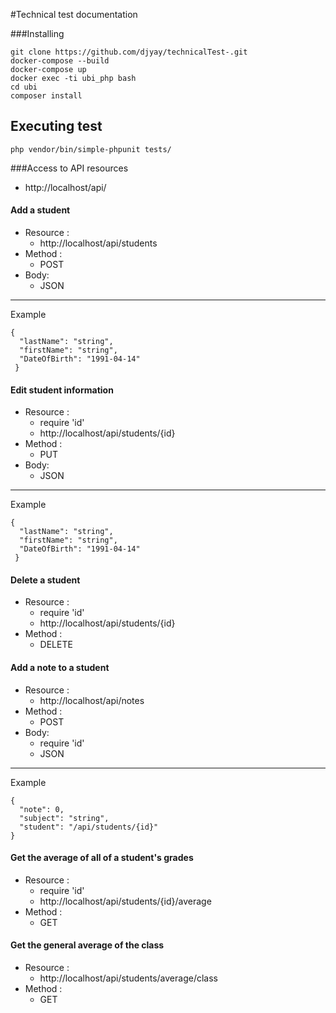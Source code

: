 #Technical test documentation

###Installing
 ```
 git clone https://github.com/djyay/technicalTest-.git
 docker-compose --build
docker-compose up
docker exec -ti ubi_php bash
cd ubi
composer install 
 ```
## Executing test
```
php vendor/bin/simple-phpunit tests/
```

###Access to API resources

- http://localhost/api/


#### Add a student

- Resource :
  - http://localhost/api/students
- Method :
   - POST
- Body: 
    - JSON
 ****************
Example
```
{
  "lastName": "string",
  "firstName": "string",
  "DateOfBirth": "1991-04-14"
 }

```
 
 
#### Edit student information

- Resource :
  - require 'id' 
  - http://localhost/api/students/{id}
- Method :
   - PUT
- Body: 
    - JSON
 ****************
Example
```
{
  "lastName": "string",
  "firstName": "string",
  "DateOfBirth": "1991-04-14"
 }

```
 
 
 #### Delete a student
 
 - Resource :
    - require 'id' 
   - http://localhost/api/students/{id}
 - Method :
    - DELETE



#### Add a note to a student

- Resource :
  - http://localhost/api/notes
- Method :
   - POST
- Body: 
    - require 'id' 
    - JSON
 ****************
Example
```
{
  "note": 0,
  "subject": "string",
  "student": "/api/students/{id}"
}

```

#### Get the average of all of a student's grades

- Resource :
  - require 'id' 
  - http://localhost/api/students/{id}/average
- Method :
   - GET
 
 
#### Get the general average of the class

- Resource :
  - http://localhost/api/students/average/class
- Method :
   - GET

